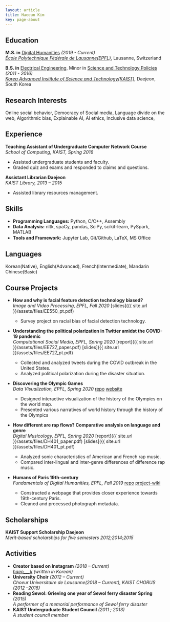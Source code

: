 ```yaml
---
layout: article
title: Haeeun Kim
key: page-about
---
```



## Education
**M.S. in** [Digital Humanities](https://www.epfl.ch/schools/cdh/education-2/dh-master/) _(2019 - Current)_ <br/>
[*École Polytechnique Fédérale de Lausanne(EPFL)*](https://www.epfl.ch/en/), Lausanne, Switzerland

**B.S. in** [Electrical Engineering](https://ee.kaist.ac.kr/en/), Minor in [Science and Technology Policies](https://stp.kaist.ac.kr) _(2011 - 2016)_ <br/>
[*Korea Advanced Institute of Science and Technology(KAIST)*](https://www.kaist.ac.kr/en/), Daejeon, South Korea



## Research Interests

Online social behavior, Democracy of Social media, Language divide on the web, Algorithmic bias, Explainable AI, AI ethics, Inclusive data science,


## Experience

**Teaching Assistant of Undergraduate Computer Network Course** <br/>
*School of Computing, KAIST, Spring 2016*

- Assisted undergraduate students and faculty.
- Graded quiz and exams and responded to claims and questions.

**Assistant Librarian Daejeon** <br/>
*KAIST Library, 2013 – 2015*
- Assisted library resources management.

## Skills

- **Programming Languages:** Python, C/C++, Assembly
- **Data Analysis:** nltk, spaCy, pandas, SciPy, scikit-learn, PySpark, MATLAB
- **Tools and Framework:** Jupyter Lab, Git/Github, LaTeX, MS Oﬀice

## Languages

Korean(Native), English(Advanced), French(Intermediate), Mandarin Chinese(Basic)

## Course Projects

+ **How and why is facial feature detection technology biased?** <br/>
_Image and Video Processing, EPFL, Fall 2020_ [slides]({{ site.url }}/assets/files/EE550_pt.pdf)
  - Survey project on racial bias of facial detection technology.

+ **Understanding the political polarization in Twitter amidst the COVID-19 pandemic** <br/>
_Computational Social Media, EPFL, Spring 2020_ [report]({{ site.url }}/assets/files/EE727_paper.pdf) [slides]({{ site.url }}/assets/files/EE727_pt.pdf)
  - Collected and analyzed tweets during the COVID outbreak in the United States.
  - Analyzed political polarization during the disaster situation.

+ **Discovering the Olympic Games** <br/>
_Data Visualization, EPFL, Spring 2020_ [repo](https://github.com/com-480-data-visualization/com-480-project-knn-viz) [website](https://com-480-data-visualization.github.io/com-480-project-knn-viz/website/map.html)
  - Designed interactive visualization of the history of the Olympics on the world map.
  - Presented various narratives of world history through the history of the Olympics

+ **How different are rap flows? Comparative analysis on language and genre** <br/>
_Digital Musicology, EPFL, Spring 2020_ [report]({{ site.url }}/assets/files/DH401_paper.pdf) [slides]({{ site.url }}/assets/files/DH401_pt.pdf)
  - Analyzed sonic characteristics of American and French rap music.
  - Compared inter-lingual and inter-genre differences of difference rap music.

+ **Humans of Paris 19th-century** <br/>
_Fundamentals of Digital Humanities, EPFL, Fall 2019_ [repo](https://github.com/liabifano/humans-of-paris-1900) [project-wiki](http://fdh.epfl.ch/index.php/Sketch_of_Humans_of_Paris_1900)

  - Constructed a webpage that provides closer experience towards 19th-century Paris.
  - Cleaned and processed photograph metadata.

## Scholarships

**KAIST Support Scholarship Daejeon**<br/>
_Merit-based scholarships for five semesters 2012;2014;2015_

## Activities

- **Creator based on Instagram** _(2018 – Current)_ <br/>
    _[haen___k](https://www.instagram.com/haen___k) (written in Korean)_
- **University Choir** _(2012 – Current)_ <br/>
    _Choeur Universitaire de Lausanne(2018 – Current), KAIST CHORUS (2012 –2016)_
- **Reading Sewol: Grieving one year of Sewol ferry disaster Spring** _(2015)_ <br/>
    _A performer of a memorial performance of Sewol ferry disaster_
- **KAIST Undergraduate Student Council** _(2011 ; 2013)_ <br/>
    _A student council member_









